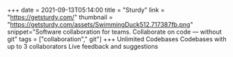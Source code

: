 +++
date = 2021-09-13T05:14:00
title = "Sturdy"
link = "https://getsturdy.com/"
thumbnail = "https://getsturdy.com/assets/SwimmingDuck512.717387fb.png"
snippet="Software collaboration for teams. Collaborate on code — without git"
tags = ["collaboration"," git"]
+++
Unlimited Codebases
Codebases with up to 3 collaborators
Live feedback and suggestions
